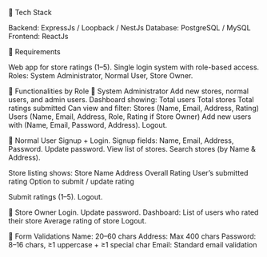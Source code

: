 📌 Tech Stack

Backend: ExpressJs / Loopback / NestJs
Database: PostgreSQL / MySQL
Frontend: ReactJs


📌 Requirements

Web app for store ratings (1–5).
Single login system with role-based access.
Roles: System Administrator, Normal User, Store Owner.


📌 Functionalities by Role
🔹 System Administrator
   Add new stores, normal users, and admin users.
    Dashboard showing:
             Total users
             Total stores
             Total ratings submitted
   Can view and filter:
          Stores (Name, Email, Address, Rating) 
          Users (Name, Email, Address, Role, Rating if Store Owner)
  Add new users with (Name, Email, Password, Address).
  Logout.
  
🔹 Normal User
     Signup + Login.
     Signup fields: Name, Email, Address, Password.
     Update password.
     View list of stores.
     Search stores (by Name & Address).

Store listing shows:
     Store Name
     Address
     Overall Rating
     User’s submitted rating
     Option to submit / update rating

Submit ratings (1–5).
Logout.


🔹 Store Owner
    Login.
    Update password.
    Dashboard:
         List of users who rated their store
         Average rating of store
    Logout.


📌 Form Validations
Name: 20–60 chars
Address: Max 400 chars
Password: 8–16 chars, ≥1 uppercase + ≥1 special char
Email: Standard email validation
